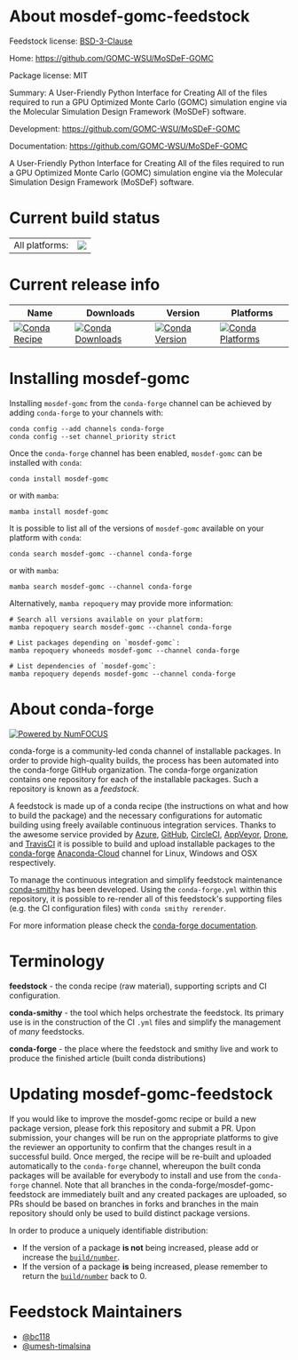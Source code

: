 About mosdef-gomc-feedstock
===========================

Feedstock license: [BSD-3-Clause](https://github.com/conda-forge/mosdef-gomc-feedstock/blob/main/LICENSE.txt)

Home: https://github.com/GOMC-WSU/MoSDeF-GOMC

Package license: MIT

Summary: A User-Friendly Python Interface for Creating All of the files required to run a GPU Optimized Monte Carlo (GOMC) simulation engine via the Molecular Simulation Design Framework (MoSDeF) software.

Development: https://github.com/GOMC-WSU/MoSDeF-GOMC

Documentation: https://github.com/GOMC-WSU/MoSDeF-GOMC

A User-Friendly Python Interface for Creating All of the files required to run a GPU Optimized Monte Carlo (GOMC) simulation engine via the Molecular Simulation Design Framework (MoSDeF) software.


Current build status
====================


<table><tr><td>All platforms:</td>
    <td>
      <a href="https://dev.azure.com/conda-forge/feedstock-builds/_build/latest?definitionId=15924&branchName=main">
        <img src="https://dev.azure.com/conda-forge/feedstock-builds/_apis/build/status/mosdef-gomc-feedstock?branchName=main">
      </a>
    </td>
  </tr>
</table>

Current release info
====================

| Name | Downloads | Version | Platforms |
| --- | --- | --- | --- |
| [![Conda Recipe](https://img.shields.io/badge/recipe-mosdef--gomc-green.svg)](https://anaconda.org/conda-forge/mosdef-gomc) | [![Conda Downloads](https://img.shields.io/conda/dn/conda-forge/mosdef-gomc.svg)](https://anaconda.org/conda-forge/mosdef-gomc) | [![Conda Version](https://img.shields.io/conda/vn/conda-forge/mosdef-gomc.svg)](https://anaconda.org/conda-forge/mosdef-gomc) | [![Conda Platforms](https://img.shields.io/conda/pn/conda-forge/mosdef-gomc.svg)](https://anaconda.org/conda-forge/mosdef-gomc) |

Installing mosdef-gomc
======================

Installing `mosdef-gomc` from the `conda-forge` channel can be achieved by adding `conda-forge` to your channels with:

```
conda config --add channels conda-forge
conda config --set channel_priority strict
```

Once the `conda-forge` channel has been enabled, `mosdef-gomc` can be installed with `conda`:

```
conda install mosdef-gomc
```

or with `mamba`:

```
mamba install mosdef-gomc
```

It is possible to list all of the versions of `mosdef-gomc` available on your platform with `conda`:

```
conda search mosdef-gomc --channel conda-forge
```

or with `mamba`:

```
mamba search mosdef-gomc --channel conda-forge
```

Alternatively, `mamba repoquery` may provide more information:

```
# Search all versions available on your platform:
mamba repoquery search mosdef-gomc --channel conda-forge

# List packages depending on `mosdef-gomc`:
mamba repoquery whoneeds mosdef-gomc --channel conda-forge

# List dependencies of `mosdef-gomc`:
mamba repoquery depends mosdef-gomc --channel conda-forge
```


About conda-forge
=================

[![Powered by
NumFOCUS](https://img.shields.io/badge/powered%20by-NumFOCUS-orange.svg?style=flat&colorA=E1523D&colorB=007D8A)](https://numfocus.org)

conda-forge is a community-led conda channel of installable packages.
In order to provide high-quality builds, the process has been automated into the
conda-forge GitHub organization. The conda-forge organization contains one repository
for each of the installable packages. Such a repository is known as a *feedstock*.

A feedstock is made up of a conda recipe (the instructions on what and how to build
the package) and the necessary configurations for automatic building using freely
available continuous integration services. Thanks to the awesome service provided by
[Azure](https://azure.microsoft.com/en-us/services/devops/), [GitHub](https://github.com/),
[CircleCI](https://circleci.com/), [AppVeyor](https://www.appveyor.com/),
[Drone](https://cloud.drone.io/welcome), and [TravisCI](https://travis-ci.com/)
it is possible to build and upload installable packages to the
[conda-forge](https://anaconda.org/conda-forge) [Anaconda-Cloud](https://anaconda.org/)
channel for Linux, Windows and OSX respectively.

To manage the continuous integration and simplify feedstock maintenance
[conda-smithy](https://github.com/conda-forge/conda-smithy) has been developed.
Using the ``conda-forge.yml`` within this repository, it is possible to re-render all of
this feedstock's supporting files (e.g. the CI configuration files) with ``conda smithy rerender``.

For more information please check the [conda-forge documentation](https://conda-forge.org/docs/).

Terminology
===========

**feedstock** - the conda recipe (raw material), supporting scripts and CI configuration.

**conda-smithy** - the tool which helps orchestrate the feedstock.
                   Its primary use is in the construction of the CI ``.yml`` files
                   and simplify the management of *many* feedstocks.

**conda-forge** - the place where the feedstock and smithy live and work to
                  produce the finished article (built conda distributions)


Updating mosdef-gomc-feedstock
==============================

If you would like to improve the mosdef-gomc recipe or build a new
package version, please fork this repository and submit a PR. Upon submission,
your changes will be run on the appropriate platforms to give the reviewer an
opportunity to confirm that the changes result in a successful build. Once
merged, the recipe will be re-built and uploaded automatically to the
`conda-forge` channel, whereupon the built conda packages will be available for
everybody to install and use from the `conda-forge` channel.
Note that all branches in the conda-forge/mosdef-gomc-feedstock are
immediately built and any created packages are uploaded, so PRs should be based
on branches in forks and branches in the main repository should only be used to
build distinct package versions.

In order to produce a uniquely identifiable distribution:
 * If the version of a package **is not** being increased, please add or increase
   the [``build/number``](https://docs.conda.io/projects/conda-build/en/latest/resources/define-metadata.html#build-number-and-string).
 * If the version of a package **is** being increased, please remember to return
   the [``build/number``](https://docs.conda.io/projects/conda-build/en/latest/resources/define-metadata.html#build-number-and-string)
   back to 0.

Feedstock Maintainers
=====================

* [@bc118](https://github.com/bc118/)
* [@umesh-timalsina](https://github.com/umesh-timalsina/)

